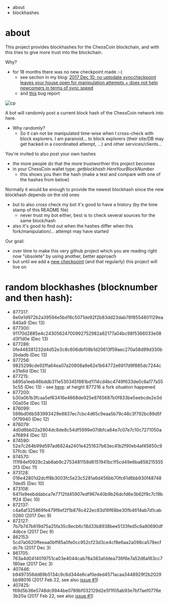 * about
* blockhashes


# about
This project provides blockhashes for the ChessCoin blockchain, and with this tries to give more trust into the blockchain.

Why?
* for 18 months there was no new checkpoint made :-(
  * see section in my blog: [2017 Dec 10: no uptodate synccheckpoint leaves your house open for manipulation attempts + does not help newcomers in terms of sync speed](https://github.com/chess-fan/thoughts)
  * and [this](https://github.com/COINFORCHESS/ChessCoin/issues/1) bug report

![cp](https://user-images.githubusercontent.com/34405095/33800354-b02b1f50-dd3e-11e7-9aed-5d61f48e9b89.png)


A bot will randomly post a current block hash of the ChessCoin network into here.
* Why randomly?
  * So it can not be manipulated time-wise when I cross-check with block explorers. I am paranoid... to block explorers (their site/DB may get hacked in a coordinated attempt, ...) and other services/clients...

You're invited to also post your own hashes
* the more people do that the more trustworthier this project becomes
* in your ChessCoin wallet type: _getblockhash HereYourBlockNumber_
  * this shows you then the hash (make a test and compare with one of the hashes from below)

Normally it would be enough to provide the newest blockhash since the new blockhash depends on the old ones
* but to also cross check my bot it's good to have a history (by the time stamp of this README file)
  * never trust my bot either, best is to check several sources for the same block/hash
* also it's good to find out when the hashes differ when this fork/manipulation/... attempt may have started

Our goal:
* over time to make this very github project which you are reading right now "obsolete" by using another, better approach
* but until we add a [new checkpoint](https://github.com/COINFORCHESS/ChessCoin/issues/1) (and that regularly) this project will live on

# random blockhashes (blocknumber and then hash):
* 877317: 8e0e1d972b2a39594e5bd16c5071de92f2b83dd23dab76f8554801129ea840a9 (Dec 13)
* 877300: 91170d2885e4c24305624700992752982a62177a04bc98f5366033e08d3f1d0e (Dec 13)
* 877286: 0fe448381232d4d52e3c8c606dbf08b1d20613f59aec270a58d99d330b2bdadb (Dec 13)
* 877256: 9825298cde92ffa64ea07a20908a9e62e1b64772e6917d9f885dc7244ce31e6d (Dec 13)
* 877215: b895a1eeb46bddb311e530345f881bd1114cd4bc4749f633de0c6a177a555c55 (Dec 13) - see [here](https://github.com/chess-fan/MCT/issues/15): at height 877216 a fork situation happened
* 877200: b30a0b1b3fcaa5ef63416e4668de925e8765687b0f833be5eebcde2e3d00a05e (Dec 13)
* 876099: 599bd06b583993429e8837ec7cbc4d65c9eaa5b79c48c3f792bc89d5f0f79940 (Dec 12)
* 876079: 4d0d8bb02a2804dc8de8c54df5999e07dbfca84e7c07e7c10c7271050aa76894 (Dec 12)
* 874590: 52e7c264b99d597ad6824a2401e4251637b63ec41b2f90eb4af45650c957fcdc (Dec 11)
* 874570: 111f84ef0929c2ab8ab9c2753481158d6151941bc1f5cd49e6ba8582155552f3 (Dec 11)
* 873128: 016e42801d2dcff8b3003fc5e23c5281a6d456bb70fc61d6bb930f487487ded5 (Dec 10)
* 873108: 6411e9eebddabca7e7712fd45907edf967e40b9b26dcfd6e3b62f9c7c19bff24 (Dec 10)
* 872137: c4a6af325869fe479f6ef2f1b876c422ec83d16f68be30fb4614ab7d1cab0260 (2017 Dec 9)
* 872127: 7b7b747b619d75a25fa35c8ecb6c18d33b8938bee5133fed5c6a80690df4dbce (2017 Dec 9)
* 862153: 5cd7a0620ffeeaa0bff85a0fe0cc952cf23d3ce4cf8e6aa2a098ca578ecfdc7b (2017 Dec 3)
* 861705: 763a4d0414019751ca03e4044cab78a383afddea736f6e7a52d6a163cc7180ae (2017 Dec 3)
* 407446: b9497356dd69b5134c9c6d344e6caf0eded4571acaa3448929f2b2029bb98016 (2017 Feb 22, see also [issue #1](https://github.com/chess-fan/blockhashes-of-ChessCoin/issues/1))
* 407425: f69d5b36e5748dc9944be0789bf032129d2e5f1f05ab93e7bf7aef0776e3b20a (2017 Feb 22, see also [issue #1](https://github.com/chess-fan/blockhashes-of-ChessCoin/issues/1))
